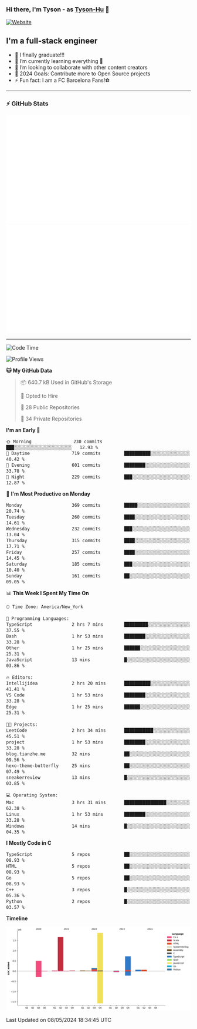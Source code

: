 ### Hi there, I'm Tyson - as [Tyson-Hu][website] 👋

[![Website](https://img.shields.io/website?label=Tianzhe.me&style=for-the-badge&url=https%3A%2F%2Ftianzhe.me)](https://tianzhe.me)


## I'm a full-stack engineer

- 🔭 I finally graduate!!!
- 🌱 I’m currently learning everything 🤣
- 👯 I’m looking to collaborate with other content creators
- 🥅 2024 Goals: Contribute more to Open Source projects
- ⚡ Fun fact: I am a FC Barcelona Fans!⚽️

---

### ⚡️ GitHub Stats
![](https://raw.githubusercontent.com/Tyson-Hu/github-stats-card/master/generated/overview.svg)
![](https://raw.githubusercontent.com/Tyson-Hu/github-stats-card/master/generated/languages.svg)

---

<!--START_SECTION:waka-->
![Code Time](http://img.shields.io/badge/Code%20Time-129%20hrs%2057%20mins-blue)

![Profile Views](http://img.shields.io/badge/Profile%20Views-0-blue)

**🐱 My GitHub Data** 

> 📦 640.7 kB Used in GitHub's Storage 
 > 
> 💼 Opted to Hire
 > 
> 📜 28 Public Repositories 
 > 
> 🔑 34 Private Repositories 
 > 
**I'm an Early 🐤** 

```text
🌞 Morning                230 commits         ███░░░░░░░░░░░░░░░░░░░░░░   12.93 % 
🌆 Daytime                719 commits         ██████████░░░░░░░░░░░░░░░   40.42 % 
🌃 Evening                601 commits         ████████░░░░░░░░░░░░░░░░░   33.78 % 
🌙 Night                  229 commits         ███░░░░░░░░░░░░░░░░░░░░░░   12.87 % 
```
📅 **I'm Most Productive on Monday** 

```text
Monday                   369 commits         █████░░░░░░░░░░░░░░░░░░░░   20.74 % 
Tuesday                  260 commits         ████░░░░░░░░░░░░░░░░░░░░░   14.61 % 
Wednesday                232 commits         ███░░░░░░░░░░░░░░░░░░░░░░   13.04 % 
Thursday                 315 commits         ████░░░░░░░░░░░░░░░░░░░░░   17.71 % 
Friday                   257 commits         ████░░░░░░░░░░░░░░░░░░░░░   14.45 % 
Saturday                 185 commits         ███░░░░░░░░░░░░░░░░░░░░░░   10.40 % 
Sunday                   161 commits         ██░░░░░░░░░░░░░░░░░░░░░░░   09.05 % 
```


📊 **This Week I Spent My Time On** 

```text
🕑︎ Time Zone: America/New_York

💬 Programming Languages: 
TypeScript               2 hrs 7 mins        █████████░░░░░░░░░░░░░░░░   37.55 % 
Bash                     1 hr 53 mins        ████████░░░░░░░░░░░░░░░░░   33.28 % 
Other                    1 hr 25 mins        ██████░░░░░░░░░░░░░░░░░░░   25.31 % 
JavaScript               13 mins             █░░░░░░░░░░░░░░░░░░░░░░░░   03.86 % 

🔥 Editors: 
Intellijidea             2 hrs 20 mins       ██████████░░░░░░░░░░░░░░░   41.41 % 
VS Code                  1 hr 53 mins        ████████░░░░░░░░░░░░░░░░░   33.28 % 
Edge                     1 hr 25 mins        ██████░░░░░░░░░░░░░░░░░░░   25.31 % 

🐱‍💻 Projects: 
LeetCode                 2 hrs 34 mins       ███████████░░░░░░░░░░░░░░   45.51 % 
project                  1 hr 53 mins        ████████░░░░░░░░░░░░░░░░░   33.28 % 
blog.tianzhe.me          32 mins             ██░░░░░░░░░░░░░░░░░░░░░░░   09.56 % 
hexo-theme-butterfly     25 mins             ██░░░░░░░░░░░░░░░░░░░░░░░   07.49 % 
sneakerreview            13 mins             █░░░░░░░░░░░░░░░░░░░░░░░░   03.85 % 

💻 Operating System: 
Mac                      3 hrs 31 mins       ████████████████░░░░░░░░░   62.38 % 
Linux                    1 hr 53 mins        ████████░░░░░░░░░░░░░░░░░   33.28 % 
Windows                  14 mins             █░░░░░░░░░░░░░░░░░░░░░░░░   04.35 % 
```

**I Mostly Code in C** 

```text
TypeScript               5 repos             ██░░░░░░░░░░░░░░░░░░░░░░░   08.93 % 
HTML                     5 repos             ██░░░░░░░░░░░░░░░░░░░░░░░   08.93 % 
Go                       5 repos             ██░░░░░░░░░░░░░░░░░░░░░░░   08.93 % 
C++                      3 repos             █░░░░░░░░░░░░░░░░░░░░░░░░   05.36 % 
Python                   2 repos             █░░░░░░░░░░░░░░░░░░░░░░░░   03.57 % 
```



**Timeline**

![Lines of Code chart](https://raw.githubusercontent.com/Tyson-Hu/Tyson-Hu/main/assets/bar_graph.png)


 Last Updated on 08/05/2024 18:34:45 UTC
<!--END_SECTION:waka-->


[website]: https://github.com/Tyson-Hu
